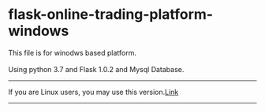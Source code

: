 # flask-online-trading-platform-windows
This file is for winodws based platform. <br><br>
Using python 3.7 and Flask 1.0.2 and Mysql Database.
<br><hr>
If you are Linux users, you may use this version.<a href="https://github.com/jackywongboy/flask-online-trading-platform-Linux/tree/master" >Link</a><br>
<hr>
